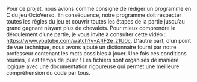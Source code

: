 Pour ce projet, nous avions comme consigne de rédiger un programme en C du jeu OctoVerso. En conséquence, notre programme doit respecter toutes les règles du jeu
et couvrir toutes les étapes de la partie jusqu’au grand gagnant n’ayant plus de chevalets. Pour mieux comprendre le déroulement d’une partie, je vous invite à 
consulter cette vidéo : https://www.youtube.com/watch?v=A4F2e_z1U0c. D'autre part, d’un point de vue technique, nous avons ajouté un dictionnaire fourni par notre 
professeur contenant les mots possibles à jouer. Une fois ces conditions réunies, il est temps de jouer ! 
Les fichiers sont organisés de manière logique avec une documentation rigoureuse qui permet une meilleure compréhension du code par tous. 
